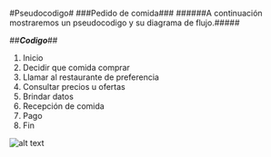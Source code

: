 #Pseudocodigo#
###Pedido de comida###
######A continuación mostraremos un pseudocodigo y su diagrama de flujo.#####

##***Codigo***##

1. Inicio 
2. Decidir que comida comprar
3. Llamar al restaurante de preferencia
4. Consultar precios u ofertas 
5. Brindar datos
6. Recepción de comida
7. Pago
8. Fin

![alt text](http://i66.tinypic.com/33jhca1.jpg)